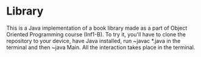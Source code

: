 # Library
This is a Java implementation of a book library made as a part of Object Oriented Programming course (Inf1-B).
To try it, you'll have to clone the repository to your device, have Java installed, run ~javac *.java in the terminal and then ~java Main.
All the interaction takes place in the terminal.
 
